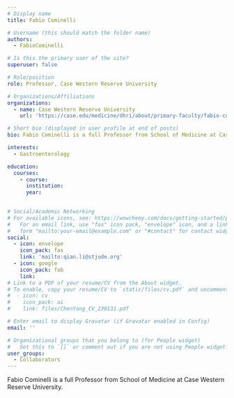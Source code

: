 ```yaml
---
# Display name
title: Fabio Cominelli

# Username (this should match the folder name)
authors:
  - FabioCominelli

# Is this the primary user of the site?
superuser: false

# Role/position
role: Professor, Case Western Reserve University

# Organizations/Affiliations
organizations:
  - name: Case Western Reserve University
    url: 'https://case.edu/medicine/dhri/about/primary-faculty/fabio-cominelli'

# Short bio (displayed in user profile at end of posts)
bio: Fabio Cominelli is a full Professor from School of Medicine at Case Western Reserve University. 

interests:
  - Gastroenterology

education:
  courses:
    - course: 
      institution: 
      year:
    

# Social/Academic Networking
# For available icons, see: https://wowchemy.com/docs/getting-started/page-builder/#icons
#   For an email link, use "fas" icon pack, "envelope" icon, and a link in the
#   form "mailto:your-email@example.com" or "#contact" for contact widget.
social:
  - icon: envelope
    icon_pack: fas
    link: 'mailto:qian.li@stjude.org'
  - icon: google
    icon_pack: fab
    link: 
# Link to a PDF of your resume/CV from the About widget.
# To enable, copy your resume/CV to `static/files/cv.pdf` and uncomment the lines below.
#  - icon: cv
#    icon_pack: ai
#    link: files/ChenYang_CV_230131.pdf

# Enter email to display Gravatar (if Gravatar enabled in Config)
email: ''

# Organizational groups that you belong to (for People widget)
#   Set this to `[]` or comment out if you are not using People widget.
user_groups:
  - Collaborators
---
```


Fabio Cominelli is a full Professor from School of Medicine at Case Western Reserve University.
